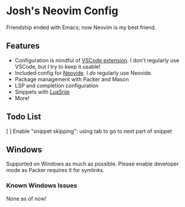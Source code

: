 # Josh's Neovim Config
Friendship ended with Emacs; now Neovim is my best friend.

## Features
- Configuration is mindful of
[VSCode extension](https://marketplace.visualstudio.com/items?itemName=asvetliakov.vscode-neovim).
I don't regularly use VSCode, but I try to keep it usable!
- Included config for [Neovide](https://neovide.dev/).
I *do* regularly use Neovide.
- Package management with Packer and Mason
- LSP and completion configuration
- Snippets with [LuaSnip](https://github.com/L3MON4D3/LuaSnip)
- More!

## Todo List
[ ] Enable "snippet skipping": using tab to go to next part of snippet

## Windows
Supported on Windows as much as possible.
Please enable developer mode as Packer requires it for symlinks.

### Known Windows Issues
None as of now!
